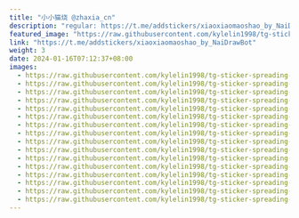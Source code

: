 ```yaml
---
title: "小小猫烧 @zhaxia_cn"
description: "regular: https://t.me/addstickers/xiaoxiaomaoshao_by_NaiDrawBot"
featured_image: "https://raw.githubusercontent.com/kylelin1998/tg-sticker-spreading-worldwide-images/main/img/c57ad352-2838-4c41-be3b-8a8862da3f28.jpg"
link: "https://t.me/addstickers/xiaoxiaomaoshao_by_NaiDrawBot"
weight: 3
date: 2024-01-16T07:12:37+08:00
images:
  - https://raw.githubusercontent.com/kylelin1998/tg-sticker-spreading-worldwide-images/main/img/c57ad352-2838-4c41-be3b-8a8862da3f28.jpg
  - https://raw.githubusercontent.com/kylelin1998/tg-sticker-spreading-worldwide-images/main/img/5e8e17d8-59ca-4968-bbfc-2e45abef1a51.jpg
  - https://raw.githubusercontent.com/kylelin1998/tg-sticker-spreading-worldwide-images/main/img/f4a623ea-b027-4fc6-8530-c0ce6d526fe4.jpg
  - https://raw.githubusercontent.com/kylelin1998/tg-sticker-spreading-worldwide-images/main/img/89eadca6-3edb-4ec4-baaf-ec775f62c1c4.jpg
  - https://raw.githubusercontent.com/kylelin1998/tg-sticker-spreading-worldwide-images/main/img/98e726b7-8631-488f-9c71-444384e49cb7.jpg
  - https://raw.githubusercontent.com/kylelin1998/tg-sticker-spreading-worldwide-images/main/img/01e9d17f-bdce-473f-b354-8f9ab018f64f.jpg
  - https://raw.githubusercontent.com/kylelin1998/tg-sticker-spreading-worldwide-images/main/img/05a8998f-fec8-4e24-b70d-74874393eb87.jpg
  - https://raw.githubusercontent.com/kylelin1998/tg-sticker-spreading-worldwide-images/main/img/6f978102-f4fc-4822-be15-3d7287e2e8d4.jpg
  - https://raw.githubusercontent.com/kylelin1998/tg-sticker-spreading-worldwide-images/main/img/0ea6be42-6254-4629-b043-fd4464826044.jpg
  - https://raw.githubusercontent.com/kylelin1998/tg-sticker-spreading-worldwide-images/main/img/f4047b4d-406a-47ad-af62-cea1a4df5f1d.jpg
  - https://raw.githubusercontent.com/kylelin1998/tg-sticker-spreading-worldwide-images/main/img/9788208f-01c7-4c85-aa7e-9ccd6ce95435.jpg
  - https://raw.githubusercontent.com/kylelin1998/tg-sticker-spreading-worldwide-images/main/img/1b8acab8-a43f-4dbc-bc4b-57c69af335be.jpg
  - https://raw.githubusercontent.com/kylelin1998/tg-sticker-spreading-worldwide-images/main/img/9e3ea7d3-d31b-450d-89d9-a42fff43522a.jpg
  - https://raw.githubusercontent.com/kylelin1998/tg-sticker-spreading-worldwide-images/main/img/a450b6d9-e32a-4c42-86e4-96ce0a988b05.jpg
  - https://raw.githubusercontent.com/kylelin1998/tg-sticker-spreading-worldwide-images/main/img/01a28c4b-3f86-4822-a29e-d971b4e3960c.jpg
  - https://raw.githubusercontent.com/kylelin1998/tg-sticker-spreading-worldwide-images/main/img/fe4a52b4-f6e8-47f8-ba3b-644149e49f76.jpg
---
```

